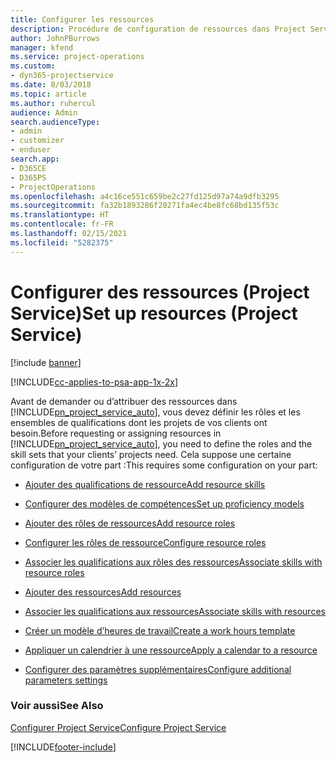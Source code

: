 ```yaml
---
title: Configurer les ressources
description: Procédure de configuration de ressources dans Project Service
author: JohnPBurrows
manager: kfend
ms.service: project-operations
ms.custom:
- dyn365-projectservice
ms.date: 8/03/2018
ms.topic: article
ms.author: ruhercul
audience: Admin
search.audienceType:
- admin
- customizer
- enduser
search.app:
- D365CE
- D365PS
- ProjectOperations
ms.openlocfilehash: a4c16ce551c659be2c27fd125d97a74a9dfb3295
ms.sourcegitcommit: fa32b1893286f20271fa4ec4be8fc68bd135f53c
ms.translationtype: HT
ms.contentlocale: fr-FR
ms.lasthandoff: 02/15/2021
ms.locfileid: "5282375"
---
```

# <a name="set-up-resources-project-service"></a><span data-ttu-id="7db10-103">Configurer des ressources (Project Service)</span><span class="sxs-lookup"><span data-stu-id="7db10-103">Set up resources (Project Service)</span></span>

[!include [banner](../includes/psa-now-project-operations.md)]

[!INCLUDE[cc-applies-to-psa-app-1x-2x](../includes/cc-applies-to-psa-app-1x-2x.md)]

<span data-ttu-id="7db10-104">Avant de demander ou d’attribuer des ressources dans [!INCLUDE[pn_project_service_auto](../includes/pn-project-service-auto.md)], vous devez définir les rôles et les ensembles de qualifications dont les projets de vos clients ont besoin.</span><span class="sxs-lookup"><span data-stu-id="7db10-104">Before requesting or assigning resources in [!INCLUDE[pn_project_service_auto](../includes/pn-project-service-auto.md)], you need to define the roles and the skill sets that your clients’ projects need.</span></span> <span data-ttu-id="7db10-105">Cela suppose une certaine configuration de votre part :</span><span class="sxs-lookup"><span data-stu-id="7db10-105">This requires some configuration on your part:</span></span>  
  
-   [<span data-ttu-id="7db10-106">Ajouter des qualifications de ressource</span><span class="sxs-lookup"><span data-stu-id="7db10-106">Add resource skills</span></span>](../psa/add-resource-skills.md)  
  
-   [<span data-ttu-id="7db10-107">Configurer des modèles de compétences</span><span class="sxs-lookup"><span data-stu-id="7db10-107">Set up proficiency models</span></span>](../psa/set-up-proficiency-models.md)  
  
-   [<span data-ttu-id="7db10-108">Ajouter des rôles de ressources</span><span class="sxs-lookup"><span data-stu-id="7db10-108">Add resource roles</span></span>](../psa/add-resource-roles.md)  
  
-   [<span data-ttu-id="7db10-109">Configurer les rôles de ressource</span><span class="sxs-lookup"><span data-stu-id="7db10-109">Configure resource roles</span></span>](../psa/configure-resource-roles.md)  
  
-   [<span data-ttu-id="7db10-110">Associer les qualifications aux rôles des ressources</span><span class="sxs-lookup"><span data-stu-id="7db10-110">Associate skills with resource roles</span></span>](../psa/associate-skills-with-resource-roles.md)  
  
-   [<span data-ttu-id="7db10-111">Ajouter des ressources</span><span class="sxs-lookup"><span data-stu-id="7db10-111">Add resources</span></span>](../psa/add-resources.md)  
  
-   [<span data-ttu-id="7db10-112">Associer les qualifications aux ressources</span><span class="sxs-lookup"><span data-stu-id="7db10-112">Associate skills with resources</span></span>](../psa/associate-skills-with-resources.md)  
  
-   [<span data-ttu-id="7db10-113">Créer un modèle d’heures de travail</span><span class="sxs-lookup"><span data-stu-id="7db10-113">Create a work hours template</span></span>](../psa/create-work-hours-template.md)  
  
-   [<span data-ttu-id="7db10-114">Appliquer un calendrier à une ressource</span><span class="sxs-lookup"><span data-stu-id="7db10-114">Apply a calendar to a resource</span></span>](../psa/apply-calendar-resource.md)  
  
-   [<span data-ttu-id="7db10-115">Configurer des paramètres supplémentaires</span><span class="sxs-lookup"><span data-stu-id="7db10-115">Configure additional parameters settings</span></span>](../psa/configure-additional-parameters-settings.md)  
  
### <a name="see-also"></a><span data-ttu-id="7db10-116">Voir aussi</span><span class="sxs-lookup"><span data-stu-id="7db10-116">See Also</span></span>  
 [<span data-ttu-id="7db10-117">Configurer Project Service</span><span class="sxs-lookup"><span data-stu-id="7db10-117">Configure Project Service</span></span>](../psa/configure.md)


[!INCLUDE[footer-include](../includes/footer-banner.md)]